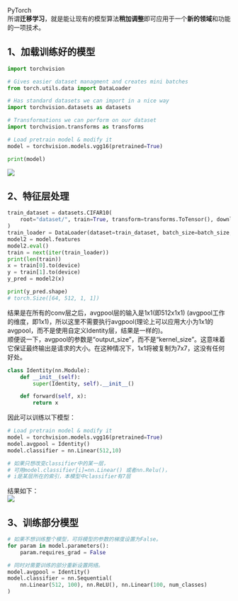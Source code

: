PyTorch<br />所谓**迁移学习**，就是能让现有的模型算法**稍加调整**即可应用于一个**新的领域**和功能的一项技术。
<a name="D5XPX"></a>
## 1、加载训练好的模型
```python
import torchvision

# Gives easier dataset managment and creates mini batches
from torch.utils.data import DataLoader

# Has standard datasets we can import in a nice way
import torchvision.datasets as datasets 

# Transformations we can perform on our dataset
import torchvision.transforms as transforms  

# Load pretrain model & modify it
model = torchvision.models.vgg16(pretrained=True)

print(model)
```
![](https://cdn.nlark.com/yuque/0/2022/png/396745/1657176166930-d903ef46-b6e9-4b38-a703-72d989e198ca.png#clientId=u5dbf6ba8-e802-4&from=paste&id=u6689cc69&originHeight=773&originWidth=620&originalType=url&ratio=1&rotation=0&showTitle=false&status=done&style=shadow&taskId=u410639be-cf1c-43c8-8adb-5303bb0aa3a&title=)
<a name="s1IZL"></a>
## 2、特征层处理
```python
train_dataset = datasets.CIFAR10(
    root="dataset/", train=True, transform=transforms.ToTensor(), download=True
)
train_loader = DataLoader(dataset=train_dataset, batch_size=batch_size, shuffle=True)
model2 = model.features
model2.eval()
train = next(iter(train_loader))
print(len(train))
x = train[0].to(device)
y = train[1].to(device)
y_pred = model2(x) 

print(y_pred.shape)
# torch.Size([64, 512, 1, 1])
```
结果是在所有的conv层之后，avgpool层的输入是1x1(即512x1x1) (avgpool工作的维度，即1x1)，所以这里不需要执行avgpool(理论上可以应用大小为1x1的avgpool，而不是使用自定义Identity层，结果是一样的)。<br />顺便说一下，avgpool的参数是“output_size”，而不是“kernel_size”。这意味着它保证最终输出是请求的大小。在这种情况下，1x1将被复制为7x7，这没有任何好处。
```python
class Identity(nn.Module):
    def __init__(self):
        super(Identity, self).__init__()

    def forward(self, x):
        return x
```
因此可以训练以下模型：
```python
# Load pretrain model & modify it
model = torchvision.models.vgg16(pretrained=True)
model.avgpool = Identity()
model.classifier = nn.Linear(512,10)

# 如果只想改变classifier中的某一层，
# 可用model.classifier[i]=nn.Linear() 或者nn.Relu()，
# i是某层所在的索引，本模型中classifier有7层
```
结果如下：<br />![](https://cdn.nlark.com/yuque/0/2022/png/396745/1657176167320-d7d60eca-4ee3-4eb2-a94f-83006c837cb4.png#clientId=u5dbf6ba8-e802-4&from=paste&id=u8db4c23b&originHeight=60&originWidth=514&originalType=url&ratio=1&rotation=0&showTitle=false&status=done&style=shadow&taskId=uad88c830-2e47-43ac-b456-a49f1d5dbf7&title=)
<a name="LLoDQ"></a>
## 3、训练部分模型
```python
# 如果不想训练整个模型，可将模型的参数的梯度设置为False。
for param in model.parameters():
    param.requires_grad = False

# 同时对需要训练的部分重新设置网络。
model.avgpool = Identity()
model.classifier = nn.Sequential(
    nn.Linear(512, 100), nn.ReLU(), nn.Linear(100, num_classes)
)
```
